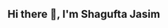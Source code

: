 ## Hi there 👋, I'm Shagufta Jasim

<!--
**Shagufta019/Shagufta019** is a ✨ _special_ ✨ repository because its `README.md` (this file) appears on your GitHub profile.

Here are some ideas to get you started:

- 🔭 I’m currently as a contributor at GSSOC
- 🌱 I’m currently learning OOP
- 👯 I’m looking to collaborate on ...
- 🤔 I’m looking for help with ...
- 💬 Ask me about ...
- 📫 How to reach me: https://www.linkedin.com/in/shagufta-jasim
- 😄 Pronouns: ...
- ⚡ Fun fact: ...
-->

